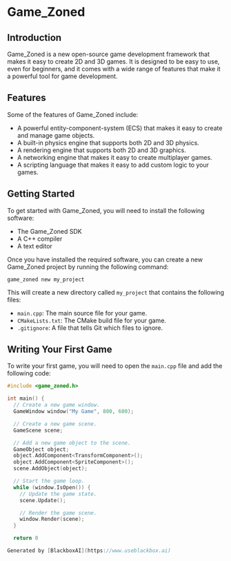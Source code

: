  # Game_Zoned

## Introduction

Game_Zoned is a new open-source game development framework that makes it easy to create 2D and 3D games. It is designed to be easy to use, even for beginners, and it comes with a wide range of features that make it a powerful tool for game development.

## Features

Some of the features of Game_Zoned include:

* A powerful entity-component-system (ECS) that makes it easy to create and manage game objects.
* A built-in physics engine that supports both 2D and 3D physics.
* A rendering engine that supports both 2D and 3D graphics.
* A networking engine that makes it easy to create multiplayer games.
* A scripting language that makes it easy to add custom logic to your games.

## Getting Started

To get started with Game_Zoned, you will need to install the following software:

* The Game_Zoned SDK
* A C++ compiler
* A text editor

Once you have installed the required software, you can create a new Game_Zoned project by running the following command:

```
game_zoned new my_project
```

This will create a new directory called `my_project` that contains the following files:

* `main.cpp`: The main source file for your game.
* `CMakeLists.txt`: The CMake build file for your game.
* `.gitignore`: A file that tells Git which files to ignore.

## Writing Your First Game

To write your first game, you will need to open the `main.cpp` file and add the following code:

```c++
#include <game_zoned.h>

int main() {
  // Create a new game window.
  GameWindow window("My Game", 800, 600);

  // Create a new game scene.
  GameScene scene;

  // Add a new game object to the scene.
  GameObject object;
  object.AddComponent<TransformComponent>();
  object.AddComponent<SpriteComponent>();
  scene.AddObject(object);

  // Start the game loop.
  while (window.IsOpen()) {
    // Update the game state.
    scene.Update();

    // Render the game scene.
    window.Render(scene);
  }

  return 0

Generated by [BlackboxAI](https://www.useblackbox.ai)